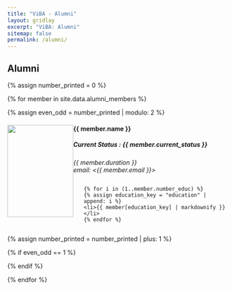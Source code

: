 ```yaml
---
title: "ViBA - Alumni"
layout: gridlay
excerpt: "ViBA: Alumni"
sitemap: false
permalink: /alumni/
---
```


<h2>Alumni</h2>

{% assign number_printed = 0 %}
<div class="row"> 
{% for member in site.data.alumni_members %}

{% assign even_odd = number_printed | modulo: 2 %}

<div class="col-sm-6 clearfix">
  <img src="{{ site.url }}{{ site.baseurl }}/images/teampic/{{ member.photo }}" class="img-responsive" style="width: 150px; height: 210px; object-fit: cover; float: left;" />
  <h4>{{ member.name }}</h4>
  <h5>Current Status : {{ member.current_status }}</h5>
  <i>{{ member.duration }} <br>email: <{{ member.email }}></i>
  <ul style="overflow: hidden">

    {% for i in (1..member.number_educ) %}
    {% assign education_key = "education" | append: i %}
    <li>{{ member[education_key] | markdownify }}</li>
    {% endfor %}

  </ul>
</div>

{% assign number_printed = number_printed | plus: 1 %}

{% if even_odd == 1 %}
</div><div class="row"> 
{% endif %}

{% endfor %}
</div> 
